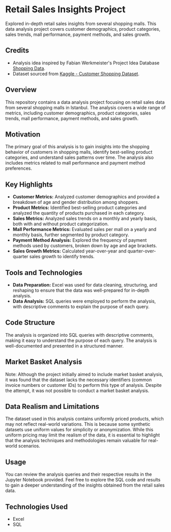 # Retail Sales Insights Project

Explored in-depth retail sales insights from several shopping malls. This data analysis project covers customer demographics, product categories, sales trends, mall performance, payment methods, and sales growth.

## Credits
- Analysis idea inspired by Fabian Werkmeister's Project Idea Database [Shopping Data](https://fabianwerkmeister.notion.site/Shopping-Data-64bf50dc0d24409c915853b17a3f7f54).
- Dataset sourced from [Kaggle - Customer Shopping Dataset](https://www.kaggle.com/datasets/mehmettahiraslan/customer-shopping-dataset).

## Overview
This repository contains a data analysis project focusing on retail sales data from several shopping malls in Istanbul. The analysis covers a wide range of metrics, including customer demographics, product categories, sales trends, mall performance, payment methods, and sales growth.

## Motivation
The primary goal of this analysis is to gain insights into the shopping behavior of customers in shopping malls, identify best-selling product categories, and understand sales patterns over time. The analysis also includes metrics related to mall performance and payment method preferences.

## Key Highlights
- **Customer Metrics:** Analyzed customer demographics and provided a breakdown of age and gender distribution among shoppers.
- **Product Metrics:** Identified best-selling product categories and analyzed the quantity of products purchased in each category.
- **Sales Metrics:** Analyzed sales trends on a monthly and yearly basis, both with and without product categorization.
- **Mall Performance Metrics:** Evaluated sales per mall on a yearly and monthly basis, further segmented by product category.
- **Payment Method Analysis:** Explored the frequency of payment methods used by customers, broken down by age and age brackets.
- **Sales Growth Metrics:** Calculated year-over-year and quarter-over-quarter sales growth to identify trends.

## Tools and Technologies
- **Data Preparation:** Excel was used for data cleaning, structuring, and reshaping to ensure that the data was well-prepared for in-depth analysis.
- **Data Analysis:** SQL queries were employed to perform the analysis, with descriptive comments to explain the purpose of each query.

## Code Structure
The analysis is organized into SQL queries with descriptive comments, making it easy to understand the purpose of each query. The analysis is well-documented and presented in a structured manner.

## Market Basket Analysis
Note: Although the project initially aimed to include market basket analysis, it was found that the dataset lacks the necessary identifiers (common invoice numbers or customer IDs) to perform this type of analysis. Despite the attempt, it was not possible to conduct a market basket analysis.

## Data Realism and Limitations
The dataset used in this analysis contains uniformly priced products, which may not reflect real-world variations. This is because some synthetic datasets use uniform values for simplicity or anonymization. While this uniform pricing may limit the realism of the data, it is essential to highlight that the analysis techniques and methodologies remain valuable for real-world scenarios.

## Usage
You can review the analysis queries and their respective results in the Jupyter Notebook provided. Feel free to explore the SQL code and results to gain a deeper understanding of the insights obtained from the retail sales data.

## Technologies Used
- Excel
- SQL
